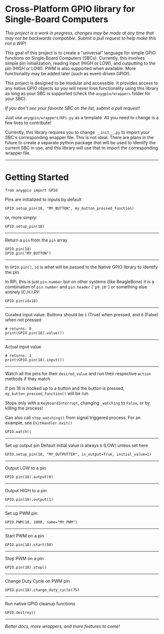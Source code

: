 # Cross-Platform GPIO library for Single-Board Computers

*This project is a work in progress, changes may be made at any time that may not be backwards compatible. Submit a pull request to help make this not a WIP!*

This goal of this project is to create a "universal"
language for simple GPIO functions on Single-Board Computers (SBCs). Currently, this involves simple pin initialization, reading input (HIGH or LOW), and outputting to the pin (HIGH or LOW). PWM is also supported when available. More functionality may be added later (such as event-driven GPIO!).

This project is designed to be modular and accessible. It provides access to any native GPIO objects so you will never lose functionality using this library as long as your SBC is supported (check the `anygpio/wrappers` folder for your SBC).

*If you don't see your favorite SBC on the list, submit a pull request!*

Just use `anygpio/wrappers/RPi.py` as a template. All you need to change is a few lines to contribute!

Currently, this library requires you to change `__init__.py` to import your SBC's corresponding wrapper file. This is not ideal. There are plans in the future to create a separate python package that will be used to identify the current SBC in use, and this library will use that to import the corresponding wrapper file.

---

# Getting Started

```
from anygpio import GPIO
```



Pins are initialized to inputs by default
```
GPIO.setup_pin(18, "MY_BUTTON", my_button_pressed_function)
```
or, more simply:
```
GPIO.setup_pin(18)
```

---

Return a `pin` from the `pin` array
```
GPIO.pin(18)
GPIO.pin("MY_BUTTON")
```

---

In `GPIO.pin()`, `id` is what will be passed to the Native GPIO library to identify the pin.

In RPi, this is just `pin.number` but on other systems (like BeagleBone) it is a combination of `pin.number` and `pin.header` (`'p9_10'`) or something else entirely (C.H.I.P)!
```
GPIO.pin(id=18)
```

---

Curated input value. Buttons should be `1` (True) when pressed, and `0` (False) when not pressed
```
# returns: 0
print(GPIO.pin(18).value())
```

---

Actual input value
```
# returns: 1
print(GPIO.pin(18).input())
```

---

Watch all the pins for their `desired_value` and run their respective `action` methods if they match

If pin 18 is hooked up to a button and the button is pressed, `my_button_pressed_function()` will be run

Stops only with a `KeyboardInterrupt`, changing `_watching` to `False`,
	or by killing the process!

Can also call `stop_watching()` from signal triggered process. For an example, see `ExitHandler.exit()`
```
GPIO.watch()
```

---

Set up output pin
Default initial value is always `0` (LOW) unless set here
```
GPIO.setup_pin(18, "MY_OUTPUTTER", is_output=True, initial_value=1)
```

---

Output LOW to a pin
```
GPIO.pin(18).output(0)
```

---

Output HIGH to a pin
```
GPIO.pin(18).output(1)
```

---

Set up PWM pin
```
GPIO.PWM(18, 1000, name="MY_PWM")
```

---

Start PWM on a pin
```
GPIO.pin(18).start(50)
```

---

Stop PWM on a pin
```
GPIO.pin(18).stop()
```

---

Change Duty Cycle on PWM pin
```
GPIO.pin(18).change_duty_cycle(75)
```

---


Run native GPIO cleanup functions
```
GPIO.destroy()
```

---

*Better docs, more wrappers, and more features to come!*
